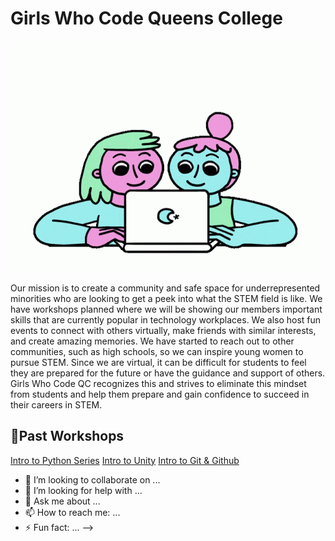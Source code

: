 # Girls Who Code Queens College
<img src="images/coworker-team-work.gif" alt="Two women working together">


Our mission is to create a community and safe space for underrepresented minorities who are looking to get a peek into what the STEM field is like. We have workshops planned where we will be showing our members important skills that are currently popular in technology workplaces. We also host fun events to connect with others virtually, make friends with similar interests, and create amazing memories. We have started to reach out to other communities, such as high schools, so we can inspire young women to pursue STEM. Since we are virtual, it can be difficult for students to feel they are prepared for the future or have the guidance and support of others. Girls Who Code QC recognizes this and strives to eliminate this mindset from students and help them prepare and gain confidence to succeed in their careers in STEM. 

## 📝Past Workshops
[Intro to Python Series](https://github.com/GWC-QC/Python_Series)
[Intro to Unity](https://github.com/GWC-QC/GWC_Intro-To-Unity)
[Intro to Git & Github](https://github.com/GWC-QC/IntroToGit)



- 👯 I’m looking to collaborate on ...
- 🤔 I’m looking for help with ...
- 💬 Ask me about ...
- 📫 How to reach me: ...
- ⚡ Fun fact: ...
-->
